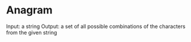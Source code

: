 # Anagram

Input: a string
Output: a set of all possible combinations of the characters from the given string
